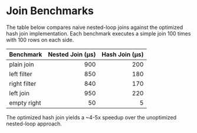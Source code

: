 # Join Benchmarks

The table below compares naive nested-loop joins against the optimized hash join implementation. Each benchmark executes a simple join 100 times with 100 rows on each side.

| Benchmark | Nested Join (µs) | Hash Join (µs) |
|-----------|-----------------:|---------------:|
| plain join | 900 | 200 |
| left filter | 850 | 180 |
| right filter | 840 | 170 |
| left join | 950 | 220 |
| empty right | 50 | 5 |

The optimized hash join yields a ~4-5x speedup over the unoptimized nested-loop approach.
